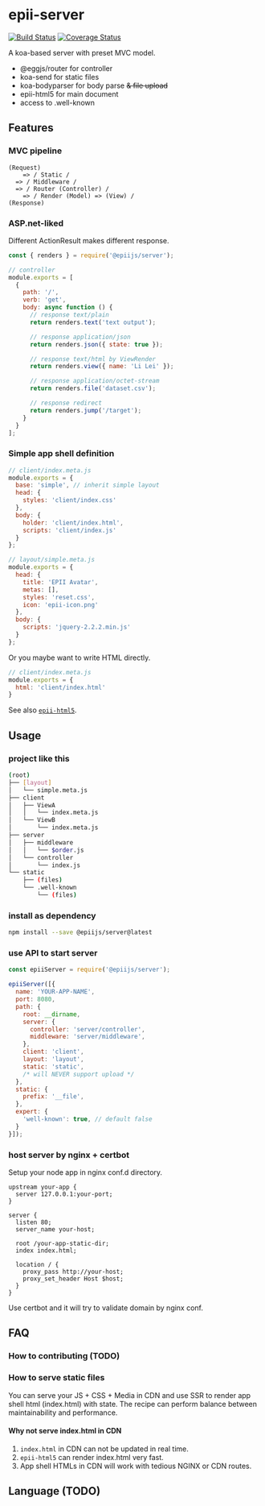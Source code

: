 # epii-server

[![Build Status](https://travis-ci.org/epiijs/epii-server.svg?branch=master)](https://travis-ci.org/epiijs/epii-server)
[![Coverage Status](https://coveralls.io/repos/github/epiijs/epii-server/badge.svg?branch=master)](https://coveralls.io/github/epiijs/epii-server?branch=master)

A koa-based server with preset MVC model.

- @eggjs/router for controller
- koa-send for static files
- koa-bodyparser for body parse ~~& file upload~~
- epii-html5 for main document
- access to .well-known

## Features

### MVC pipeline

    (Request)
        => / Static /
      => / Middleware /
      => / Router (Controller) /
        => / Render (Model) => (View) /
    (Response)

### ASP.net-liked

Different ActionResult makes different response.  

```js
const { renders } = require('@epiijs/server');

// controller
module.exports = [
  {
    path: '/',
    verb: 'get',
    body: async function () {
      // response text/plain
      return renders.text('text output');

      // response application/json
      return renders.json({ state: true });

      // response text/html by ViewRender
      return renders.view({ name: 'Li Lei' });

      // response application/octet-stream
      return renders.file('dataset.csv');

      // response redirect
      return renders.jump('/target');
    }
  }
];
```

### Simple app shell definition

```js
// client/index.meta.js
module.exports = {
  base: 'simple', // inherit simple layout
  head: {
    styles: 'client/index.css'
  },
  body: {
    holder: 'client/index.html',
    scripts: 'client/index.js'
  }
};

// layout/simple.meta.js
module.exports = {
  head: {
    title: 'EPII Avatar',
    metas: [],
    styles: 'reset.css',
    icon: 'epii-icon.png'
  },
  body: {
    scripts: 'jquery-2.2.2.min.js'
  }
};
```

Or you maybe want to write HTML directly.

```js
// client/index.meta.js
module.exports = {
  html: 'client/index.html'
}
```

See also [`epii-html5`](https://github.com/epiijs/epii-html5).

## Usage

### project like this

```sh
(root)
├── [layout]
│   └── simple.meta.js
├── client
│   ├── ViewA
│   │   └── index.meta.js
│   └── ViewB
│       └── index.meta.js
├── server
│   ├── middleware
│   │   └── $order.js
│   └── controller
│       └── index.js
└── static
    ├── (files)
    └── .well-known
        └── (files)
```

### install as dependency
```sh
npm install --save @epiijs/server@latest
```

### use API to start server
```js
const epiiServer = require('@epiijs/server');

epiiServer([{
  name: 'YOUR-APP-NAME',
  port: 8080,
  path: {
    root: __dirname,
    server: {
      controller: 'server/controller',
      middleware: 'server/middleware',
    },
    client: 'client',
    layout: 'layout',
    static: 'static',
    /* will NEVER support upload */
  },
  static: {
    prefix: '__file',
  },
  expert: {
    'well-known': true, // default false
  }
}]);
```

### host server by nginx + certbot

Setup your node app in nginx conf.d directory.
```nginx
upstream your-app {
  server 127.0.0.1:your-port;
}

server {
  listen 80;
  server_name your-host;

  root /your-app-static-dir;
  index index.html;

  location / {
    proxy_pass http://your-host;
    proxy_set_header Host $host;
  }
}
```
Use certbot and it will try to validate domain by nginx conf. 

## FAQ

### How to contributing (TODO)

### How to serve static files

You can serve your JS + CSS + Media in CDN and use SSR to render app shell html (index.html) with state.
The recipe can perform balance between maintainability and performance.

#### Why not serve index.html in CDN

1. `index.html` in CDN can not be updated in real time.
2. `epii-html5` can render index.html very fast.
3. App shell HTMLs in CDN will work with tedious NGINX or CDN routes.

## Language (TODO)